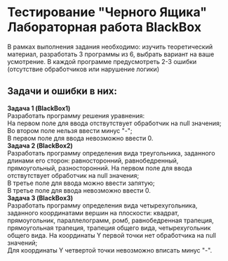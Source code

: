 # Тестирование "Черного Ящика" Лабораторная работа BlackBox
В рамках выполнения задания необходимо: изучить теоретический материал, разработать 3 программы из 6, выбрать вариант на ваше усмотрение. В каждой программе предусмотреть 2-3 ошибки (отсутствие обработчиков или нарушение логики)
## Задачи и ошибки в них:
**Задача 1 (BlackBox1)**  
Разработать программу решения уравнения:  
На первом поле для ввода отствутствует обработчик на null значения;  
Во втором поле нельзя ввести минус "-";  
В первом поле для ввода невозможно ввести 0.  
**Задача 2 (BlackBox2)**  
Разработать программу определения вида треугольника, заданного длинами его
сторон: равносторонний, равнобедренный, прямоугольный, разносторонний.
На первом поле для ввода отствутствует обработчик на null значения;  
В третье поле для ввода можно ввести запятую;  
В третье поле для ввода невозможно ввести 0.  
**Задача 3 (BlackBox3)**  
Разработать программу определения вида четырехугольника, заданного
координатами вершин на плоскости: квадрат, прямоугольник, параллелограмм, ромб,
равнобедренная трапеция, прямоугольная трапеция, трапеция общего вида,
четырехугольник общего вида.
На координаты Y первой точки нет обработчика на null значений;  
Для координаты Y четвертой точки невозможно вписать минус "-".  
